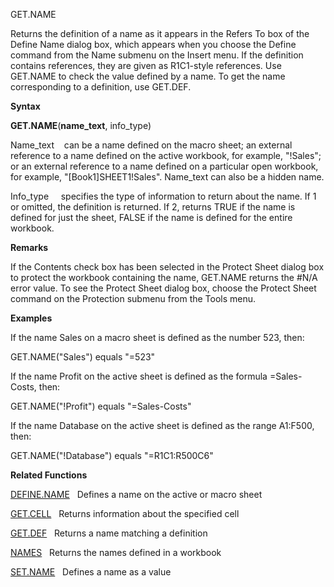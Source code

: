 GET.NAME

Returns the definition of a name as it appears in the Refers To box of
the Define Name dialog box, which appears when you choose the Define
command from the Name submenu on the Insert menu. If the definition
contains references, they are given as R1C1-style references. Use
GET.NAME to check the value defined by a name. To get the name
corresponding to a definition, use GET.DEF.

**Syntax**

**GET.NAME**(**name\_text**, info\_type)

Name\_text    can be a name defined on the macro sheet; an external
reference to a name defined on the active workbook, for example,
"\!Sales"; or an external reference to a name defined on a particular
open workbook, for example, "\[Book1\]SHEET1\!Sales". Name\_text can
also be a hidden name.

Info\_type     specifies the type of information to return about the
name. If 1 or omitted, the definition is returned. If 2, returns TRUE if
the name is defined for just the sheet, FALSE if the name is defined for
the entire workbook.

**Remarks**

If the Contents check box has been selected in the Protect Sheet dialog
box to protect the workbook containing the name, GET.NAME returns the
\#N/A error value. To see the Protect Sheet dialog box, choose the
Protect Sheet command on the Protection submenu from the Tools menu.

**Examples**

If the name Sales on a macro sheet is defined as the number 523, then:

GET.NAME("Sales") equals "=523"

If the name Profit on the active sheet is defined as the formula
=Sales-Costs, then:

GET.NAME("\!Profit") equals "=Sales-Costs"

If the name Database on the active sheet is defined as the range
A1:F500, then:

GET.NAME("\!Database") equals "=R1C1:R500C6"

**Related Functions**

[DEFINE.NAME](DEFINE.NAME.md)   Defines a name on the active or macro sheet

[GET.CELL](GET.CELL.md)   Returns information about the specified cell

[GET.DEF](GET.DEF.md)   Returns a name matching a definition

[NAMES](NAMES.md)   Returns the names defined in a workbook

[SET.NAME](SET.NAME.md)   Defines a name as a value


